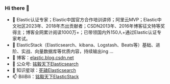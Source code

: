 ### Hi there 👋
- 🔭 Elastic认证专家；Elastic中国官方合作培训讲师；阿里云MVP；Elastic中文社区2023年、2018年杰出贡献者；CSDN2013年、2016年博客征文特等奖得主；博客全网累计阅读1000万+；已带领国内外150人+通过Elastic认证专家考试。
- 🌱 ElasticStack（Elasticsearch、kibana、Logstash、Beats等）基础、进阶、实战、向量数据库等优质内容，持续输出ing ...
- 👯 博客：[elastic.blog.csdn.net](https://elastic.blog.csdn.net/)
- 🤔 公众号: [铭毅天下Elasticsearch](https://github.com/mingyitianxia/mingyitianxia/blob/main/mytx_gzh.png)
- 💬 知识星球：[死磕Elasticsearch](https://wx.zsxq.com/dweb2/index/group/225224548581)
- 📫 BiliBili：[铭毅天下ElasticStack](https://space.bilibili.com/471049389)
<!--
**mingyitianxia/mingyitianxia** is a ✨ _special_ ✨ repository because its `README.md` (this file) appears on your GitHub profile.

Here are some ideas to get you started:

- 🔭 I’m currently working on ...
- 🌱 I’m currently learning ...
- 👯 I’m looking to collaborate on ...
- 🤔 I’m looking for help with ...
- 💬 Ask me about ...
- 📫 How to reach me: ...
- 😄 Pronouns: ...
- ⚡ Fun fact: ...
-->
